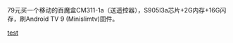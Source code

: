 79元买一个移动的百魔盒CM311-1a（送遥控器），S905l3a芯片+2G内存+16G闪存，刷Android TV 9 (Minislimtv)固件。

[test](https://github.com/acmesh-official/acme.sh#1-how-to-install)
